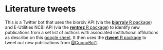 
Literature tweets
================

This is a Twitter bot that uses the biorxiv API (via the [**biorrxiv** R package](https://github.com/nicholasmfraser/biorrxiv)) and E-Utilities NCBI API (via the [**rentrez** R package](https://github.com/ropensci/rentrez)) to identify new publications from a set list of authors with associated institutional affiliations as describe on this [google sheet](https://docs.google.com/spreadsheets/d/1pj2ctCbk5YAkfM4WnpShu8vfLxj7qFsCZn6pz78JXzM/edit?usp=sharing). It then uses the [**rtweet** R package](https://github.com/mkearney/rtweet) to tweet out new publications from [@CuocoBot1](https://twitter.com/CuocoBot1).

